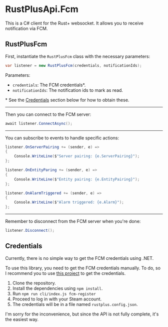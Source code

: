 # RustPlusApi.Fcm

This is a C# client for the Rust+ websocket. It allows you to receive notification via FCM.

## RustPlusFcm

First, instantiate the `RustPlusFcm` class with the necessary parameters:

```csharp
var listener = new RustPlusFcm(credentials, notificationIds);
```

Parameters:

- `credentials`: The FCM credentials\*.
- `notificationIds`: The notification ids to mark as read.

\* See the [Credentials](#credentials) section below for how to obtain these.

---

Then you can connect to the FCM server:

```csharp
await listener.ConnectAsync();
```

---

You can subscribe to events to handle specific actions:

```csharp
listener.OnServerPairing += (sender, e) =>
{
    Console.WriteLine($"Server pairing: {e.ServerPairing}");
};

listener.OnEntityParing += (sender, e) =>
{
    Console.WriteLine($"Entity pairing: {e.EntityPairing}");
};

listener.OnAlarmTriggered += (sender, e) =>
{
    Console.WriteLine($"Alarm triggered: {e.Alarm}");
};
```

---

Remember to disconnect from the FCM server when you're done:

```csharp
listener.Disconnect();
```

## Credentials

Currently, there is no simple way to get the FCM credentials using .NET.

To use this library, you need to get the FCM credentials manually.
To do, so I recommend you to use [this project](https://github.com/liamcottle/rustplus.js) to get the credentials.

1. Clone the repository.
2. Install the dependencies using `npm install`.
3. Run `npm run cli/index.js fcm-register`
4. Proceed to log in with your Steam account.
5. The credentials will be in a file named `rustplus.config.json`.

I'm sorry for the inconvenience, but since the API is not fully complete, it's the easiest way.
